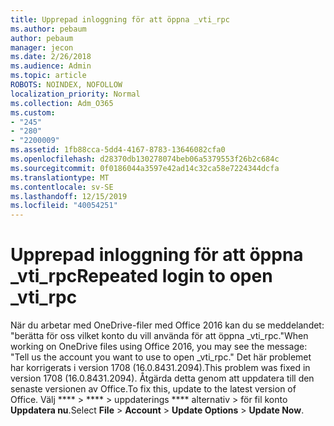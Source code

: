 ```yaml
---
title: Upprepad inloggning för att öppna _vti_rpc
ms.author: pebaum
author: pebaum
manager: jecon
ms.date: 2/26/2018
ms.audience: Admin
ms.topic: article
ROBOTS: NOINDEX, NOFOLLOW
localization_priority: Normal
ms.collection: Adm_O365
ms.custom:
- "245"
- "280"
- "2200009"
ms.assetid: 1fb88cca-5dd4-4167-8783-13646082cfa0
ms.openlocfilehash: d28370db130278074beb06a5379553f26b2c684c
ms.sourcegitcommit: 0f0186044a3597e42ad14c32ca58e7224344dcfa
ms.translationtype: MT
ms.contentlocale: sv-SE
ms.lasthandoff: 12/15/2019
ms.locfileid: "40054251"
---
```

# <a name="repeated-login-to-open-_vti_rpc"></a><span data-ttu-id="4608d-102">Upprepad inloggning för att öppna _vti_rpc</span><span class="sxs-lookup"><span data-stu-id="4608d-102">Repeated login to open _vti_rpc</span></span>

<span data-ttu-id="4608d-103">När du arbetar med OneDrive-filer med Office 2016 kan du se meddelandet: "berätta för oss vilket konto du vill använda för att öppna _vti_rpc."</span><span class="sxs-lookup"><span data-stu-id="4608d-103">When working on OneDrive files using Office 2016, you may see the message: "Tell us the account you want to use to open _vti_rpc."</span></span> <span data-ttu-id="4608d-104">Det här problemet har korrigerats i version 1708 (16.0.8431.2094).</span><span class="sxs-lookup"><span data-stu-id="4608d-104">This problem was fixed in version 1708 (16.0.8431.2094).</span></span> <span data-ttu-id="4608d-105">Åtgärda detta genom att uppdatera till den senaste versionen av Office.</span><span class="sxs-lookup"><span data-stu-id="4608d-105">To fix this, update to the latest version of Office.</span></span> <span data-ttu-id="4608d-106">Välj \*\*\*\* \> \*\*\*\* \> uppdaterings \*\*\*\* alternativ \> för fil konto **Uppdatera nu**.</span><span class="sxs-lookup"><span data-stu-id="4608d-106">Select **File** \> **Account** \> **Update Options** \> **Update Now**.</span></span>
  